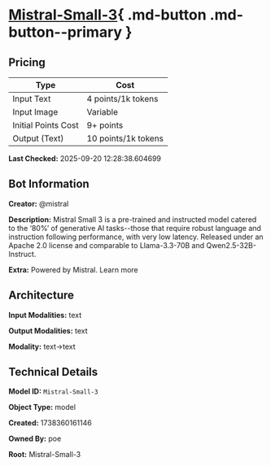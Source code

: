 # [Mistral-Small-3](https://poe.com/Mistral-Small-3){ .md-button .md-button--primary }

## Pricing

| Type | Cost |
|------|------|
| Input Text | 4 points/1k tokens |
| Input Image | Variable |
| Initial Points Cost | 9+ points |
| Output (Text) | 10 points/1k tokens |

**Last Checked:** 2025-09-20 12:28:38.604699


## Bot Information

**Creator:** @mistral

**Description:** Mistral Small 3 is a pre-trained and instructed model catered to the ‘80%’ of generative AI tasks--those that require robust language and instruction following performance, with very low latency. Released under an Apache 2.0 license and comparable to Llama-3.3-70B and Qwen2.5-32B-Instruct.

**Extra:** Powered by Mistral. Learn more


## Architecture

**Input Modalities:** text

**Output Modalities:** text

**Modality:** text->text


## Technical Details

**Model ID:** `Mistral-Small-3`

**Object Type:** model

**Created:** 1738360161146

**Owned By:** poe

**Root:** Mistral-Small-3
